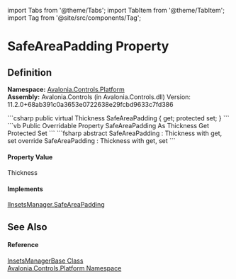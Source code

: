 import Tabs from '@theme/Tabs'; 
import TabItem from '@theme/TabItem'; 
import Tag from '@site/src/components/Tag'; 

# SafeAreaPadding Property




## Definition
**Namespace:** <a href="N_Avalonia_Controls_Platform">Avalonia.Controls.Platform</a>  
**Assembly:** Avalonia.Controls (in Avalonia.Controls.dll) Version: 11.2.0+68ab391c0a3653e0722638e29fcbd9633c7fd386

<Tabs groupId="api-code-preview">
<TabItem value="csharp" label="C#">
```csharp
public virtual Thickness SafeAreaPadding { get; protected set; }
```
</TabItem>
<TabItem value="vb" label="VB">
```vb
Public Overridable Property SafeAreaPadding As Thickness
	Get
	Protected Set
```
</TabItem>
<TabItem value="fsharp" label="F#">
```fsharp
abstract SafeAreaPadding : Thickness with get, set
override SafeAreaPadding : Thickness with get, set
```
</TabItem>
</Tabs>



#### Property Value
Thickness

#### Implements
<a href="P_Avalonia_Controls_Platform_IInsetsManager_SafeAreaPadding">IInsetsManager.SafeAreaPadding</a>  


## See Also


#### Reference
<a href="T_Avalonia_Controls_Platform_InsetsManagerBase">InsetsManagerBase Class</a>  
<a href="N_Avalonia_Controls_Platform">Avalonia.Controls.Platform Namespace</a>  
